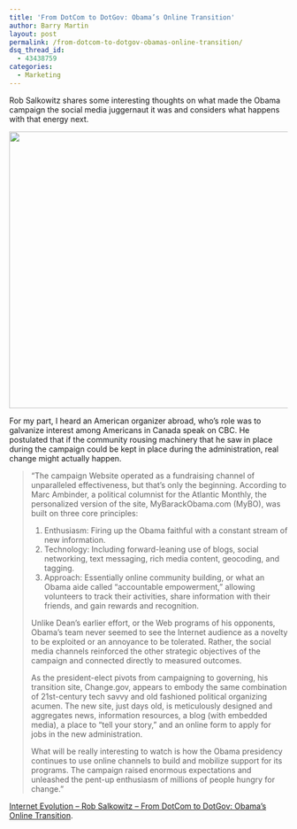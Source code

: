```yaml
---
title: 'From DotCom to DotGov: Obama’s Online Transition'
author: Barry Martin
layout: post
permalink: /from-dotcom-to-dotgov-obamas-online-transition/
dsq_thread_id:
  - 43438759
categories:
  - Marketing
---
```

Rob Salkowitz shares some interesting thoughts on what made the Obama campaign the social media juggernaut it was and considers what happens with that energy next.  
  
[<img src="http://hypenotic.com/wordpress/wp-content/uploads/2008/11/picture-5-587x500.png" alt="" title="Changegov" width="587" height="500" class="alignnone size-large wp-image-372" />][1]

For my part, I heard an American organizer abroad, who&#8217;s role was to galvanize interest among Americans in Canada speak on CBC. He postulated that if the community rousing machinery that he saw in place during the campaign could be kept in place during the administration, real change might actually happen.

> &#8220;The campaign Website operated as a fundraising channel of unparalleled effectiveness, but that’s only the beginning. According to Marc Ambinder, a political columnist for the Atlantic Monthly, the personalized version of the site, MyBarackObama.com (MyBO), was built on three core principles:
> 
> 1.  Enthusiasm: Firing up the Obama faithful with a constant stream of new information.
> 2.  Technology: Including forward-leaning use of blogs, social networking, text messaging, rich media content, geocoding, and tagging.
> 3.  Approach: Essentially online community building, or what an Obama aide called “accountable empowerment,” allowing volunteers to track their activities, share information with their friends, and gain rewards and recognition.
> 
> Unlike Dean’s earlier effort, or the Web programs of his opponents, Obama’s team never seemed to see the Internet audience as a novelty to be exploited or an annoyance to be tolerated. Rather, the social media channels reinforced the other strategic objectives of the campaign and connected directly to measured outcomes.
> 
> As the president-elect pivots from campaigning to governing, his transition site, Change.gov, appears to embody the same combination of 21st-century tech savvy and old fashioned political organizing acumen. The new site, just days old, is meticulously designed and aggregates news, information resources, a blog (with embedded media), a place to “tell your story,” and an online form to apply for jobs in the new administration.
> 
> What will be really interesting to watch is how the Obama presidency continues to use online channels to build and mobilize support for its programs. The campaign raised enormous expectations and unleashed the pent-up enthusiasm of millions of people hungry for change.&#8221;

[Internet Evolution &#8211; Rob Salkowitz &#8211; From DotCom to DotGov: Obama&#8217;s Online Transition][2].

 [1]: http://hypenotic.com/wordpress/wp-content/uploads/2008/11/picture-5.png
 [2]: http://www.internetevolution.com/author.asp?section_id=697&doc_id=167750